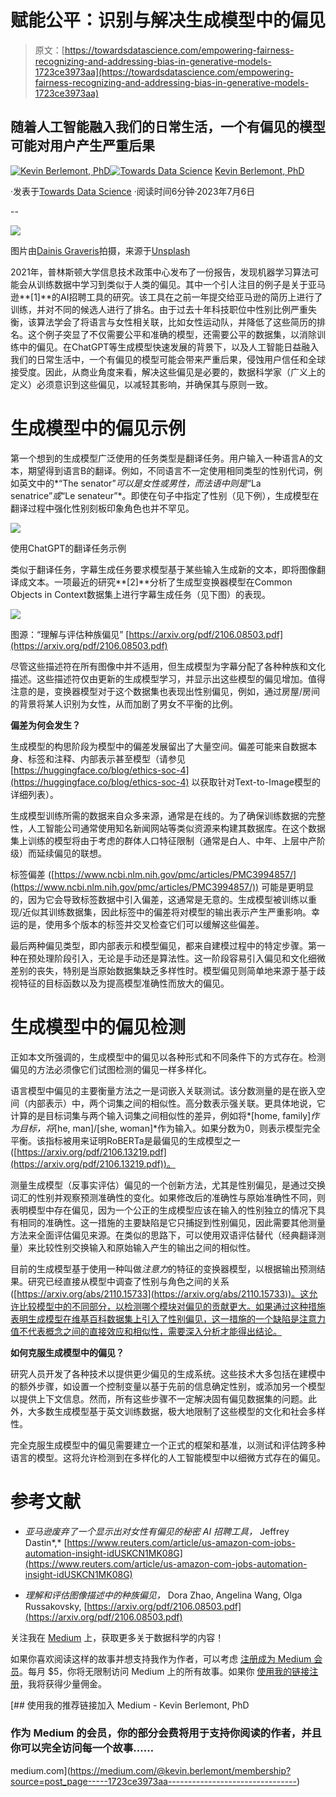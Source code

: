 # 赋能公平：识别与解决生成模型中的偏见

> 原文：[https://towardsdatascience.com/empowering-fairness-recognizing-and-addressing-bias-in-generative-models-1723ce3973aa](https://towardsdatascience.com/empowering-fairness-recognizing-and-addressing-bias-in-generative-models-1723ce3973aa)

## 随着人工智能融入我们的日常生活，一个有偏见的模型可能对用户产生严重后果

[](https://medium.com/@kevin.berlemont?source=post_page-----1723ce3973aa--------------------------------)[![Kevin Berlemont, PhD](../Images/18697f38b76f1fb04870f565cfb04b4c.png)](https://medium.com/@kevin.berlemont?source=post_page-----1723ce3973aa--------------------------------)[](https://towardsdatascience.com/?source=post_page-----1723ce3973aa--------------------------------)[![Towards Data Science](../Images/a6ff2676ffcc0c7aad8aaf1d79379785.png)](https://towardsdatascience.com/?source=post_page-----1723ce3973aa--------------------------------) [Kevin Berlemont, PhD](https://medium.com/@kevin.berlemont?source=post_page-----1723ce3973aa--------------------------------)

·发表于[Towards Data Science](https://towardsdatascience.com/?source=post_page-----1723ce3973aa--------------------------------) ·阅读时间6分钟·2023年7月6日

--

![](../Images/49c317d74bb76b8a63d74a410f64cb29.png)

图片由[Dainis Graveris](https://unsplash.com/@dainisgraveris?utm_source=medium&utm_medium=referral)拍摄，来源于[Unsplash](https://unsplash.com/?utm_source=medium&utm_medium=referral)

2021年，普林斯顿大学信息技术政策中心发布了一份报告，发现机器学习算法可能会从训练数据中学习到类似于人类的偏见。其中一个引人注目的例子是关于亚马逊**[1]**的AI招聘工具的研究。该工具在之前一年提交给亚马逊的简历上进行了训练，并对不同的候选人进行了排名。由于过去十年科技职位中性别比例严重失衡，该算法学会了将语言与女性相关联，比如女性运动队，并降低了这些简历的排名。这个例子突显了不仅需要公平和准确的模型，还需要公平的数据集，以消除训练中的偏见。在ChatGPT等生成模型快速发展的背景下，以及人工智能日益融入我们的日常生活中，一个有偏见的模型可能会带来严重后果，侵蚀用户信任和全球接受度。因此，从商业角度来看，解决这些偏见是必要的，数据科学家（广义上的定义）必须意识到这些偏见，以减轻其影响，并确保其与原则一致。

# 生成模型中的偏见示例

第一个想到的生成模型广泛使用的任务类型是翻译任务。用户输入一种语言A的文本，期望得到语言B的翻译。例如，不同语言不一定使用相同类型的性别代词，例如英文中的*“The senator”*可以是女性或男性，而法语中则是*“La senatrice”*或*“Le senateur”*。即使在句子中指定了性别（见下例），生成模型在翻译过程中强化性别刻板印象角色也并不罕见。

![](../Images/1f139699f5d40454bf4c3d0c442551be.png)

使用ChatGPT的翻译任务示例

类似于翻译任务，字幕生成任务要求模型基于某些输入生成新的文本，即将图像翻译成文本。一项最近的研究**[2]**分析了生成型变换器模型在Common Objects in Context数据集上进行字幕生成任务（见下图）的表现。

![](../Images/7e7a67c133b7be3514c7710863c91b9e.png)

图源：“理解与评估种族偏见” [https://arxiv.org/pdf/2106.08503.pdf](https://arxiv.org/pdf/2106.08503.pdf)

尽管这些描述符在所有图像中并不适用，但生成模型为字幕分配了各种种族和文化描述。这些描述符仅由更新的生成模型学习，并显示出这些模型的偏见增加。值得注意的是，变换器模型对于这个数据集也表现出性别偏见，例如，通过房屋/房间的背景将某人识别为女性，从而加剧了男女不平衡的比例。

**偏差为何会发生？**

生成模型的构思阶段为模型中的偏差发展留出了大量空间。偏差可能来自数据本身、标签和注释、内部表示甚至模型（请参见 [https://huggingface.co/blog/ethics-soc-4](https://huggingface.co/blog/ethics-soc-4) 以获取针对Text-to-Image模型的详细列表）。

生成模型训练所需的数据来自众多来源，通常是在线的。为了确保训练数据的完整性，人工智能公司通常使用知名新闻网站等类似资源来构建其数据库。在这个数据集上训练的模型将由于考虑的群体人口特征限制（通常是白人、中年、上层中产阶级）而延续偏见的联想。

标签偏差 ([https://www.ncbi.nlm.nih.gov/pmc/articles/PMC3994857/](https://www.ncbi.nlm.nih.gov/pmc/articles/PMC3994857/)) 可能是更明显的，因为它会导致标签数据中引入偏差，这通常是无意的。生成模型被训练以重现/近似其训练数据集，因此标签中的偏差将对模型的输出表示产生严重影响。幸运的是，使用多个版本的标签并交叉检查它们可以缓解这些偏差。

最后两种偏见类型，即内部表示和模型偏见，都来自建模过程中的特定步骤。第一种在预处理阶段引入，无论是手动还是算法性。这一阶段容易引入偏见和文化细微差别的丧失，特别是当原始数据集缺乏多样性时。模型偏见则简单地来源于基于歧视特征的目标函数以及为提高模型准确性而放大的偏见。

# 生成模型中的偏见检测

正如本文所强调的，生成模型中的偏见以各种形式和不同条件下的方式存在。检测偏见的方法必须像它们试图检测的偏见一样多样化。

语言模型中偏见的主要衡量方法之一是词嵌入关联测试。该分数测量的是在嵌入空间（内部表示）中，两个词集之间的相似性。高分数表示强关联。更具体地说，它计算的是目标词集与两个输入词集之间相似性的差异，例如将*[home, family]*作为目标，将*[he, man]/[she, woman]*作为输入。如果分数为0，则表示模型完全平衡。该指标被用来证明RoBERTa是最偏见的生成模型之一 ([https://arxiv.org/pdf/2106.13219.pdf](https://arxiv.org/pdf/2106.13219.pdf))。

测量生成模型（反事实评估）偏见的一个创新方法，尤其是性别偏见，是通过交换词汇的性别并观察预测准确性的变化。如果修改后的准确性与原始准确性不同，则表明模型中存在偏见，因为一个公正的生成模型应该在输入的性别独立的情况下具有相同的准确性。这一措施的主要缺陷是它只捕捉到性别偏见，因此需要其他测量方法来全面评估偏见来源。在类似的思路下，可以使用双语评估替代（经典翻译测量）来比较性别交换输入和原始输入产生的输出之间的相似性。

目前的生成模型基于使用一种叫做*注意力*的特征的变换器模型，以根据输出预测结果。研究已经直接从模型中调查了性别与角色之间的关系 ([https://arxiv.org/abs/2110.15733](https://arxiv.org/abs/2110.15733))。这允许比较模型中的不同部分，以检测哪个模块对偏见的贡献更大。如果通过这种措施表明生成模型在维基百科数据集上引入了性别偏见，这一措施的一个缺陷是注意力值不代表概念之间的直接效应和相似性，需要深入分析才能得出结论。

**如何克服生成模型中的偏见？**

研究人员开发了各种技术以提供更少偏见的生成系统。这些技术大多包括在建模中的额外步骤，如设置一个控制变量以基于先前的信息确定性别，或添加另一个模型以提供上下文信息。然而，所有这些步骤不一定解决固有偏见数据集的问题。此外，大多数生成模型基于英文训练数据，极大地限制了这些模型的文化和社会多样性。

完全克服生成模型中的偏见需要建立一个正式的框架和基准，以测试和评估跨多种语言的模型。这将允许检测到在多样化的人工智能模型中以细微方式存在的偏见。

# 参考文献

+   *亚马逊废弃了一个显示出对女性有偏见的秘密 AI 招聘工具，* Jeffrey Dastin*,* [https://www.reuters.com/article/us-amazon-com-jobs-automation-insight-idUSKCN1MK08G](https://www.reuters.com/article/us-amazon-com-jobs-automation-insight-idUSKCN1MK08G)

+   *理解和评估图像描述中的种族偏见，* Dora Zhao, Angelina Wang, Olga Russakovsky, [https://arxiv.org/pdf/2106.08503.pdf](https://arxiv.org/pdf/2106.08503.pdf)

关注我在 [Medium](https://medium.com/@kevin.berlemont) 上，获取更多关于数据科学的内容！

如果你喜欢阅读这样的故事并想支持我作为作者，可以考虑 [注册成为 Medium 会员](https://medium.com/@kevin.berlemont/membership)。每月 $5，你将无限制访问 Medium 上的所有故事。如果你 [使用我的链接注册](https://medium.com/@kevin.berlemont/membership)，我将获得少量佣金。

[](https://medium.com/@kevin.berlemont/membership?source=post_page-----1723ce3973aa--------------------------------) [## 使用我的推荐链接加入 Medium - Kevin Berlemont, PhD

### 作为 Medium 的会员，你的部分会费将用于支持你阅读的作者，并且你可以完全访问每一个故事……

medium.com](https://medium.com/@kevin.berlemont/membership?source=post_page-----1723ce3973aa--------------------------------)
